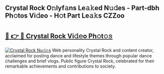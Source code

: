 ## Crystal Rock O𝚗lyf𝚊ns Le𝚊𝚔ed N𝚞𝚍es - Part-dbh Ph𝚘tos Vi𝚍eo - H𝚘t Part Le𝚊𝚔s CZZoo

# <h2><a href="http://hf390yg.feru.top/?c=Crystal+Rock">🔗 👉 🔴 Crystal Rock Vi𝚍𝚎o Ph𝚘t𝚘𝚜</a></h2>

[![Crystal Rock Nu𝚍𝚎s](https://i.imgur.com/0TWrTi3.gif)](http://hf390yg.feru.top/?c=Crystal+Rock)
Web personality Crystal Rock and content creator, acclaimed for posting dance and lifestyle themes through popular dance challenges and brief vlogs. Public figure Crystal Rock, celebrated for their remarkable achievements and contributions to society. 

